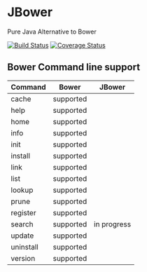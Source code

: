 # JBower
Pure Java Alternative to Bower

[![Build Status](https://travis-ci.org/sbonnick/JBower.svg)](https://travis-ci.org/sbonnick/JBower)
[![Coverage Status](https://coveralls.io/repos/sbonnick/JBower/badge.svg)](https://coveralls.io/r/sbonnick/JBower)


## Bower Command line support
| Command   | Bower     | JBower      |
|-----------|:---------:|:-----------:|
| cache     | supported |             |
| help      | supported |             |
| home      | supported |             |
| info      | supported |             |
| init      | supported |             |
| install   | supported |             |
| link      | supported |             |
| list      | supported |             |
| lookup    | supported |             |
| prune     | supported |             |
| register  | supported |             |
| search    | supported | in progress |
| update    | supported |             |
| uninstall | supported |             |
| version   | supported |             |
